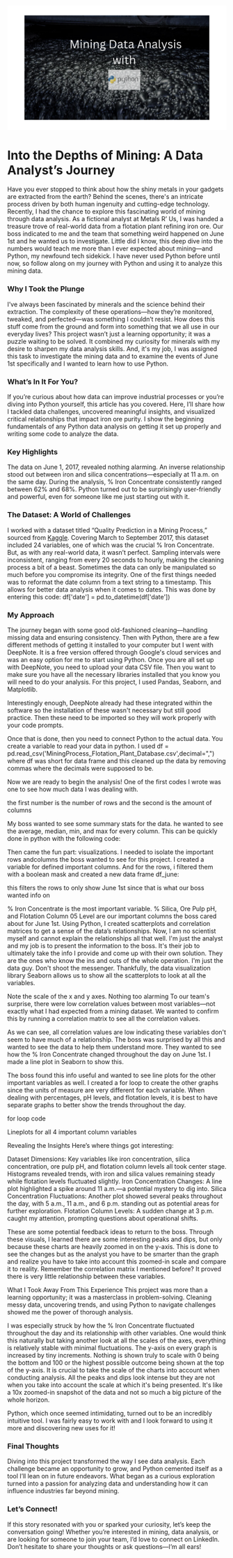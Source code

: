 <img src="mining_visuals/Title_image.png?raw=true"/>

# Into the Depths of Mining: A Data Analyst’s Journey

Have you ever stopped to think about how the shiny metals in your gadgets are extracted from the earth? Behind the scenes, there's an intricate process driven by both human ingenuity and cutting-edge technology. Recently, I had the chance to explore this fascinating world of mining through data analysis. As a fictional analyst at Metals R’ Us, I was handed a treasure trove of real-world data from a flotation plant refining iron ore. Our boss indicated to me and the team that something weird happened on June 1st and he wanted us to investigate. Little did I know, this deep dive into the numbers would teach me more than I ever expected about mining—and Python, my newfound tech sidekick. I have never used Python before until now, so follow along on my journey with Python and using it to analyze this mining data.

### Why I Took the Plunge
I’ve always been fascinated by minerals and the science behind their extraction. The complexity of these operations—how they’re monitored, tweaked, and perfected—was something I couldn’t resist. How does this stuff come from the ground and form into something that we all use in our everyday lives? This project wasn’t just a learning opportunity; it was a puzzle waiting to be solved. It combined my curiosity for minerals with my desire to sharpen my data analysis skills. And, it's my job, I was assigned this task to investigate the mining data and to examine the events of June 1st specifically and I wanted to learn how to use Python.

### What’s In It For You?
If you’re curious about how data can improve industrial processes or you’re diving into Python yourself, this article has you covered. Here, I’ll share how I tackled data challenges, uncovered meaningful insights, and visualized critical relationships that impact iron ore purity. I show the beginning fundamentals of any Python data analysis on getting it set up properly and writing some code to analyze the data.

### Key Highlights
The data on June 1, 2017, revealed nothing alarming.
An inverse relationship stood out between iron and silica concentrations—especially at 11 a.m. on the same day.
During the analysis, % Iron Concentrate consistently ranged between 62% and 68%.
Python turned out to be surprisingly user-friendly and powerful, even for someone like me just starting out with it.

### The Dataset: A World of Challenges
I worked with a dataset titled “Quality Prediction in a Mining Process,” sourced from [Kaggle](https://www.kaggle.com/datasets/edumagalhaes/quality-prediction-in-a-mining-process). Covering March to September 2017, this dataset included 24 variables, one of which was the crucial % Iron Concentrate. But, as with any real-world data, it wasn’t perfect. Sampling intervals were inconsistent, ranging from every 20 seconds to hourly, making the cleaning process a bit of a beast. Sometimes the data can only be manipulated so much before you compromise its integrity. One of the first things needed was to reformat the date column from a text string to a timestamp. This allows for better data analysis when it comes to dates. This was done by entering this code: df['date'] = pd.to_datetime(df['date'])

### My Approach
The journey began with some good old-fashioned cleaning—handling missing data and ensuring consistency. Then with Python, there are a few different methods of getting it installed to your computer but I went with DeepNote. It is a free version offered through Google's cloud services and was an easy option for me to start using Python. Once you are all set up with DeepNote, you need to upload your data CSV file. Then you want to make sure you have all the necessary libraries installed that you know you will need to do your analysis. For this project, I used Pandas, Seaborn, and Matplotlib. 




Interestingly enough, DeepNote already had these integrated within the software so the installation of these wasn't necessary but still good practice. Then these need to be imported so they will work properly with your code prompts. 




Once that is done, then you need to connect Python to the actual data. You create a variable to read your data in python. I used df = pd.read_csv('MiningProcess_Flotation_Plant_Database.csv',decimal=",") where df was short for data frame and this cleaned up the data by removing commas where the decimals were supposed to be.




Now we are ready to begin the analysis! One of the first codes I wrote was one to see how much data I was dealing with.




the first number is the number of rows and the second is the amount of columns


My boss wanted to see some summary stats for the data. he wanted to see the average, median, min, and max for every column. This can be quickly done in python with the following code:




Then came the fun part: visualizations. I needed to isolate the important rows andcolumns the boss wanted to see for this project. I created a variable for defined important columns. And for the rows, i filtered them with a boolean mask and created a new data frame df_june:




this filters the rows to only show June 1st since that is what our boss wanted info on



% Iron Concentrate is the most important variable. % Silica, Ore Pulp pH, and Flotation Column 05 Level are our important columns the boss cared about for June 1st.
 Using Python, I created scatterplots and correlation matrices to get a sense of the data’s relationships. Now, I am no scientist myself and cannot explain the relationships all that well. I'm just the analyst and my job is to present the information to the boss. It's their job to ultimately take the info I provide and come up with their own solution. They are the ones who know the ins and outs of the whole operation. I'm just the data guy. Don't shoot the messenger. Thankfully, the data visualization library Seaborn allows us to show all the scatterplots to look at all the variables.




Note the scale of the x and y axes. Nothing too alarming 
To our team's surprise, there were low correlation values between most variables—not exactly what I had expected from a mining dataset. We wanted to confirm this by running a correlation matrix to see all the correlation values.




As we can see, all correlation values are low indicating these variables don't seem to have much of a relationship.
The boss was surprised by all this and wanted to see the data to help them understand more. They wanted to see how the % Iron Concentrate changed throughout the day on June 1st. I made a line plot in Seaborn to show this.




The boss found this info useful and wanted to see line plots for the other important variables as well. I created a for loop to create the other graphs since the units of measure are very different for each variable. When dealing with percentages, pH levels, and flotation levels, it is best to have separate graphs to better show the trends throughout the day.




for loop code






Lineplots for all 4 important column variables


Revealing the Insights
Here’s where things got interesting:

Dataset Dimensions: Key variables like iron concentration, silica concentration, ore pulp pH, and flotation column levels all took center stage. Histograms revealed trends, with iron and silica values remaining steady while flotation levels fluctuated slightly.
Iron Concentration Changes: A line plot highlighted a spike around 11 a.m.—a potential mystery to dig into.
Silica Concentration Fluctuations: Another plot showed several peaks throughout the day, with 5 a.m., 11 a.m., and 6 p.m. standing out as potential areas for further exploration.
Flotation Column Levels: A sudden change at 3 p.m. caught my attention, prompting questions about operational shifts.

These are some potential feedback ideas to return to the boss. Through these visuals, I learned there are some interesting peaks and dips, but only because these charts are heavily zoomed in on the y-axis. This is done to see the changes but as the analyst you have to be smarter than the graph and realize you have to take into account this zoomed-in scale and compare it to reality. Remember the correlation matrix I mentioned before? It proved there is very little relationship between these variables.

What I Took Away From This Experience
This project was more than a learning opportunity; it was a masterclass in problem-solving. Cleaning messy data, uncovering trends, and using Python to navigate challenges showed me the power of thorough analysis.

I was especially struck by how the % Iron Concentrate fluctuated throughout the day and its relationship with other variables. One would think this naturally but taking another look at all the scales of the axes, everything is relatively stable with minimal fluctuations. The y-axis on every graph is increased by tiny increments. Nothing is shown truly to scale with 0 being the bottom and 100 or the highest possible outcome being shown at the top of the y-axis. It is crucial to take the scale of the charts into account when conducting analysis. All the peaks and dips look intense but they are not when you take into account the scale at which it's being presented. It's like a 10x zoomed-in snapshot of the data and not so much a big picture of the whole horizon. 

Python, which once seemed intimidating, turned out to be an incredibly intuitive tool. I was fairly easy to work with and I look forward to using it more and discovering new uses for it!

### Final Thoughts
Diving into this project transformed the way I see data analysis. Each challenge became an opportunity to grow, and Python cemented itself as a tool I’ll lean on in future endeavors. What began as a curious exploration turned into a passion for analyzing data and understanding how it can influence industries far beyond mining.

### Let’s Connect!
If this story resonated with you or sparked your curiosity, let’s keep the conversation going! Whether you’re interested in mining, data analysis, or are looking for someone to join your team, I’d love to connect on LinkedIn. Don’t hesitate to share your thoughts or ask questions—I’m all ears!
